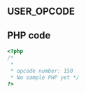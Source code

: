 USER\_OPCODE
------------

PHP code
--------

``` php
<?php 
/*
 * 
 * opcode number: 150
 * No sample PHP yet */
?>
```
